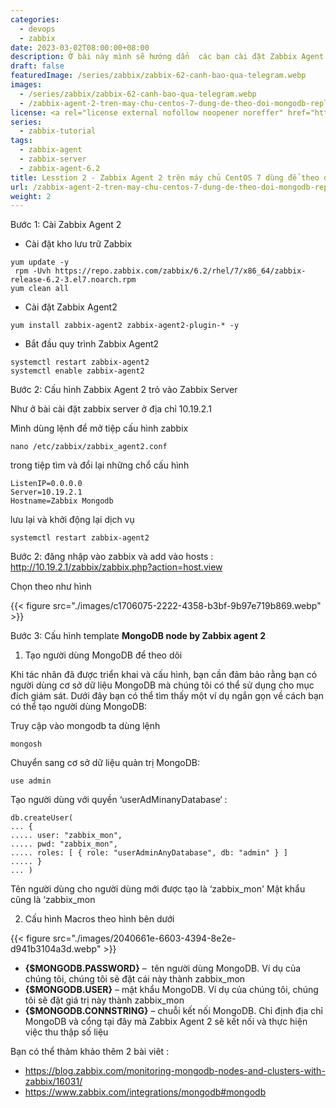 ```yaml
---
categories:
  - devops
  - zabbix
date: 2023-03-02T08:00:00+08:00
description: Ở bài này mình sẽ hướng dẩn  các bạn cài đặt Zabbix Agent 2 trên CentOS 7 để theo dỗi máy chủ Mongodb
draft: false
featuredImage: /series/zabbix/zabbix-62-canh-bao-qua-telegram.webp
images:
  - /series/zabbix/zabbix-62-canh-bao-qua-telegram.webp
  - /zabbix-agent-2-tren-may-chu-centos-7-dung-de-theo-doi-mongodb-replica-set/images/index.png
license: <a rel="license external nofollow noopener noreffer" href="https://creativecommons.org/licenses/by-nc/4.0/" target="_blank">CC BY-NC 4.0</a>
series:
  - zabbix-tutorial
tags:
  - zabbix-agent
  - zabbix-server
  - zabbix-agent-6.2
title: Lesstion 2 - Zabbix Agent 2 trên máy chủ CentOS 7 dùng để theo dõi Mongodb Replica Set
url: /zabbix-agent-2-tren-may-chu-centos-7-dung-de-theo-doi-mongodb-replica-set
weight: 2
---
```


Bước 1: Cài Zabbix Agent 2

- Cài đặt kho lưu trữ Zabbix

```shell
yum update -y
 rpm -Uvh https://repo.zabbix.com/zabbix/6.2/rhel/7/x86_64/zabbix-release-6.2-3.el7.noarch.rpm
yum clean all
```

- Cài đặt Zabbix Agent2

```shell
yum install zabbix-agent2 zabbix-agent2-plugin-* -y
```

- Bắt đầu quy trình Zabbix Agent2

```shell
systemctl restart zabbix-agent2
systemctl enable zabbix-agent2
```

Bước 2: Cấu hình Zabbix Agent 2 trỏ vào Zabbix Server

Như ở bài cài đặt zabbix server ở địa chỉ 10.19.2.1

Mình dùng lệnh để mở tiệp cấu hình zabbix

```shell
nano /etc/zabbix/zabbix_agent2.conf
```

trong tiệp tìm và đổi lại những chổ cấu hình

```shell
ListenIP=0.0.0.0
Server=10.19.2.1
Hostname=Zabbix Mongodb
```

lưu lại và khởi động lại dịch vụ

```shell
systemctl restart zabbix-agent2
```

Bước 2: đăng nhập vào zabbix và add vào hosts : http://10.19.2.1/zabbix/zabbix.php?action=host.view

Chọn theo như hình

{{< figure src="./images/c1706075-2222-4358-b3bf-9b97e719b869.webp" >}}

Bước 3: Cấu hình template **MongoDB node by Zabbix agent 2**

1. Tạo người dùng MongoDB để theo dõi

Khi tác nhân đã được triển khai và cấu hình, bạn cần đảm bảo rằng bạn có người dùng cơ sở dữ liệu MongoDB mà chúng tôi có thể sử dụng cho mục đích giám sát. Dưới đây bạn có thể tìm thấy một ví dụ ngắn gọn về cách bạn có thể tạo người dùng MongoDB:

Truy cập vào mongodb ta dùng lệnh

```shell
mongosh
```

Chuyển sang cơ sở dữ liệu quản trị MongoDB:

```shell
use admin
```

Tạo người dùng với quyền ‘userAdMinanyDatabase‘ :

```shell
db.createUser(
... {
..... user: "zabbix_mon",
..... pwd: "zabbix_mon",
..... roles: [ { role: "userAdminAnyDatabase", db: "admin" } ]
..... }
... )
```

Tên người dùng cho người dùng mới được tạo là ‘zabbix_mon'
Mật khẩu cũng là ‘zabbix_mon

2. Cấu hình Macros theo hình bên dưới

{{< figure src="./images/2040661e-6603-4394-8e2e-d941b3104a3d.webp" >}}

- **{$MONGODB.PASSWORD}** –  tên người dùng MongoDB. Ví dụ của chúng tôi, chúng tôi sẽ đặt cái này thành zabbix_mon
- **{$MONGODB.USER}** – mật khẩu MongoDB. Ví dụ của chúng tôi, chúng tôi sẽ đặt giá trị này thành zabbix_mon
- **{$MONGODB.CONNSTRING}** – chuỗi kết nối MongoDB. Chỉ định địa chỉ MongoDB và cổng tại đây mà Zabbix Agent 2 sẽ kết nối và thực hiện việc thu thập số liệu

Bạn có thể thảm khảo thêm 2 bài viêt :

- https://blog.zabbix.com/monitoring-mongodb-nodes-and-clusters-with-zabbix/16031/
- https://www.zabbix.com/integrations/mongodb#mongodb

